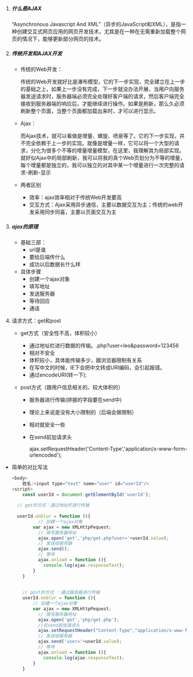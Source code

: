 1. ##### 什么是AJAX

   “Asynchronous Javascript And XML”（异步的JavaScript和XML），是指一种创建交互式网页应用的网页开发技术，尤其是在一种在无需重新加载整个网页的情况下，能够更新部分网页的技术。

2. ##### 传统开发和AJAX开发

   - 传统的Web开发：

     传统的Web开发就好比是瀑布模型，它的下一步实现，完全建立在上一步的基础之上，如果上一步没有完成，下一步就没办法开展，当用户向服务器发送请求时，服务器端必须完全处理好客户端的请求，然后客户端完全接收到服务器端的响应后，才能继续进行操作。如果是刷新，那么久必须刷新整个页面，当整个页面都加载出来时，才可以进行显示。

   - Ajax：

     而Ajax技术，就可以看做是增量、螺旋、喷泉等了。它的下一步实现，并不完全依赖于上一步的实现。就像是增量一样，它可以将一个大型的请求，分化为很多个不等的增量增量模型，在这里，我理解其为局部实现。就好似Ajax中的局部刷新，我可以将我的真个Web页划分为不等的增量，每个增量都是独立的，我可以独立的对其中某一个增量进行一次完整的请求-刷新-显示

   - 两者区别

     - 效率：ajax效率相对于传统Web开发要高
     - 交互方式：Ajax采用异步通信，主要以数据交互为主；传统的web开发采用同步同喜，主要以页面交互为主

3. ##### ajax的原理

   - 基础三部：
     - url是谁
     - 要给后端传什么
     - 成功以后数据长什么样
   - 具体步骤
     - 创建一个ajax对象
     - 填写地址
     - 发送服务器
     - 等待回应
     - 通话

4. 请求方式：get和post


   - get方式（安全性不高，体积较小）
     - 通过地址栏进行数据的传输。.php?user=leo&password=123456
     - 相对不安全
     - 体积较小，具体能传输多少，跟浏览器限制有关系
     - 在写中文的时候，IE下会把中文转成URI编码，会引起报错。
     - 通过encodeURI(转一下);

   - post方式（跟用户信息相关的、较大体积的）

     - 服务器进行传输(拼接的字段要在send中)

     - 理论上来说是没有大小限制的（后端会做限制）

     - 相对就安全一些

     - 在send前加请求头

       ajax.setRequestHeader('Content-Type','application/x-www-form-urlencoded');

- 简单的对比写法

  ```javascript
  <body>
      姓名:<input type="text" name="user" id="userId"/> 
  <script>
      const userId = document.getElementById('userId');
  	
  	// get的方式：通过地址栏进行传输
  	
  	userId.onblur = function (){
        	// 创建一个ajax对象
          var ajax = new XMLHttpPequest; 
        	// 填写服务器地址
        	ajax.open('get','php/get.php?user='+userId.value);
        	// 发送给服务器
        	ajax.send();
        	// 等待
        	ajax.onload = function (){
              console.log(ajax.responseText);
          }
      }
      
       
      // post的方式 ：通过服务器进行传输
      userId.onblur = function (){
          // 创建一个ajax对象
          var ajax = new XMLHttpPequest; 
        	// 填写服务器地址
        	ajax.open('get','php/get.php');
        	//在send前加请求头
        	ajax.setRequestHeader("Content-Type","application/x-www-form-urlencoded")
        	// 发送给服务器
        	ajax.send('user='+userId.value);
        	// 等待
        	ajax.onload = function (){
              console.log(ajax.responseText);
          }
      }
  ```

  ​